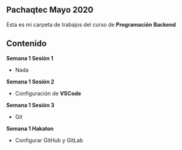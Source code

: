 ## Pachaqtec Mayo 2020
Esta es mi carpeta de trabajos del curso de **Programación Backend**

## Contenido

**Semana 1 Sesión 1**

-   Nada

**Semana 1 Sesión 2**

-   Configuración de  **VSCode**

**Semana 1 Sesión 3**

-   Git

**Semana 1 Hakaton**

-   Configurar GitHub y GitLab
